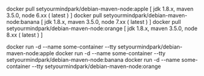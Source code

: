 docker pull setyourmindpark/debian-maven-node:apple [ jdk 1.8.x, maven 3.5.0, node 6.xx ( latest ) ]
docker pull setyourmindpark/debian-maven-node:banana [ jdk 1.8.x,  maven 3.5.0, node 7.xx ( latest ) ]
docker pull setyourmindpark/debian-maven-node:orange [ jdk 1.8.x, maven 3.5.0, node 8.xx ( latest ) ]

docker run -d --name some-container --tty setyourmindpark/debian-maven-node:apple
docker run -d --name some-container --tty setyourmindpark/debian-maven-node:banana
docker run -d --name some-container --tty setyourmindpark/debian-maven-node:orange
